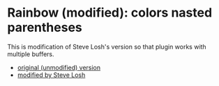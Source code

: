 # Rainbow (modified): colors nasted parentheses

This is modification of Steve Losh's version so that plugin works with multiple buffers.

* [original (unmodified) version](http://www.vim.org/scripts/script.php?script_id=1561)
* [modified by Steve Losh](https://bitbucket.org/sjl/dotfiles/src/8237628a8193/vim/bundle/rainbow/)
